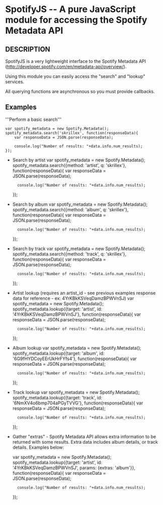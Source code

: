 SpotifyJS -- A pure JavaScript module for accessing the Spotify Metadata API
============================================================================

## DESCRIPTION

SpotifyJS is a very lightweight interface to the Spotify Metadata API (http://developer.spotify.com/en/metadata-api/overview/).

Using this module you can easily access the "search" and "lookup" services.

All querying functions are asynchronous so you must provide callbacks.

## Examples

'''Perform a basic search'''

	var spotify_metadata = new Spotify.Metadata();
	spotify_metadata.search('skrillex', function(responseData){
		var responseData = JSON.parse(responseData);
	
		console.log("Number of results: "+data.info.num_results);
	});

* Search by artist
	var spotify_metadata = new Spotify.Metadata();
	spotify_metadata.search({method: 'artist', q: 'skrillex'}, function(responseData){
		var responseData = JSON.parse(responseData);
	
		console.log("Number of results: "+data.info.num_results);
	});

* Search by album
	var spotify_metadata = new Spotify.Metadata();
	spotify_metadata.search({method: 'album', q: 'skrillex'}, function(responseData){
		var responseData = JSON.parse(responseData);
	
		console.log("Number of results: "+data.info.num_results);
	});

* Search by track
	var spotify_metadata = new Spotify.Metadata();
	spotify_metadata.search({method: 'track', q: 'skrillex'}, function(responseData){
		var responseData = JSON.parse(responseData);
	
		console.log("Number of results: "+data.info.num_results);
	});

* Artist lookup (requires an artist_id - see previous examples response data for reference - ex: 4YrKBkKSVeqDamzBPWVnSJ)
	var spotify_metadata = new Spotify.Metadata();
	spotify_metadata.lookup({target: 'artist', id: '4YrKBkKSVeqDamzBPWVnSJ'}, function(responseData){
		var responseData = JSON.parse(responseData);
	
		console.log("Number of results: "+data.info.num_results);
	});

* Album lookup
	var spotify_metadata = new Spotify.Metadata();
	spotify_metadata.lookup({target: 'album', id: '6G9fHYDCoyEErUkHrFYfs4'}, function(responseData){
		var responseData = JSON.parse(responseData);
	
		console.log("Number of results: "+data.info.num_results);
	});

* Track lookup
	var spotify_metadata = new Spotify.Metadata();
	spotify_metadata.lookup({target: 'track', id: '6NmXV4o6bmp704aPGyTVVG'}, function(responseData){
		var responseData = JSON.parse(responseData);
	
		console.log("Number of results: "+data.info.num_results);
	});

* Gather "extras" - Spotify Metadata API allows extra information to be returned with some results.  Extra data includes album details, or track details.  Examples below:

	var spotify_metadata = new Spotify.Metadata();
	spotify_metadata.lookup({target: 'artist', id: '4YrKBkKSVeqDamzBPWVnSJ', params: {extras: 'album'}}, function(responseData){
		var responseData = JSON.parse(responseData);
	
		console.log("Number of results: "+data.info.num_results);
	});